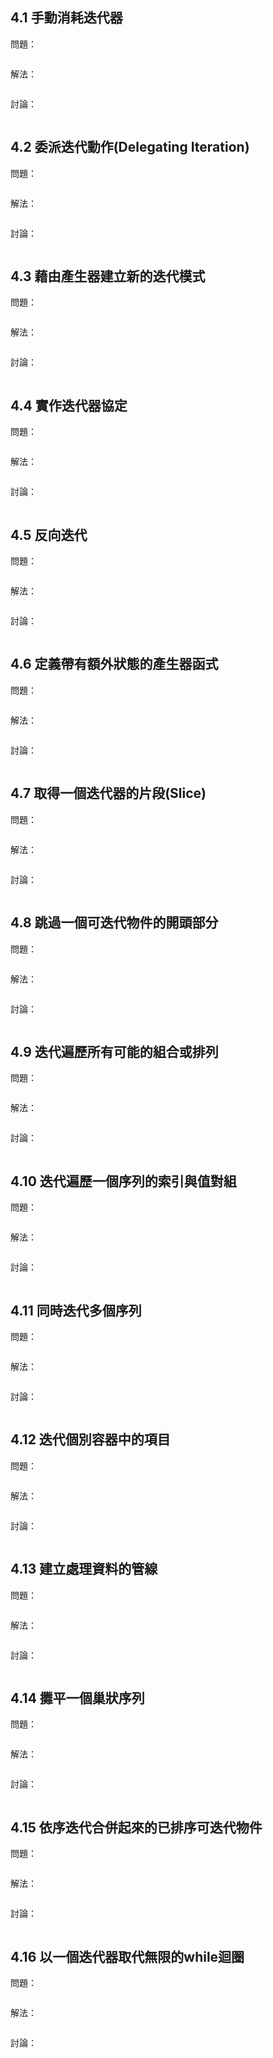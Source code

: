 ## 4.1 手動消耗迭代器

問題：

```
```

解法：

```
```

討論：

```
```

## 4.2 委派迭代動作(Delegating Iteration)

問題：

```
```

解法：

```
```

討論：

```
```

## 4.3 藉由產生器建立新的迭代模式

問題：

```
```

解法：

```
```

討論：

```
```

## 4.4 實作迭代器協定

問題：

```
```

解法：

```
```

討論：

```
```

## 4.5 反向迭代

問題：

```
```

解法：

```
```

討論：

```
```

## 4.6 定義帶有額外狀態的產生器函式

問題：

```
```

解法：

```
```

討論：

```
```

## 4.7 取得一個迭代器的片段(Slice)

問題：

```
```

解法：

```
```

討論：

```
```

## 4.8 跳過一個可迭代物件的開頭部分

問題：

```
```

解法：

```
```

討論：

```
```

## 4.9 迭代遍歷所有可能的組合或排列

問題：

```
```

解法：

```
```

討論：

```
```

## 4.10 迭代遍歷一個序列的索引與值對組

問題：

```
```

解法：

```
```

討論：

```
```

## 4.11 同時迭代多個序列

問題：

```
```

解法：

```
```

討論：

```
```

## 4.12 迭代個別容器中的項目

問題：

```
```

解法：

```
```

討論：

```
```

## 4.13 建立處理資料的管線

問題：

```
```

解法：

```
```

討論：

```
```

## 4.14 攤平一個巢狀序列

問題：

```
```

解法：

```
```

討論：

```
```

## 4.15 依序迭代合併起來的已排序可迭代物件

問題：

```
```

解法：

```
```

討論：

```
```

## 4.16 以一個迭代器取代無限的while迴圈

問題：

```
```

解法：

```
```

討論：

```
```

